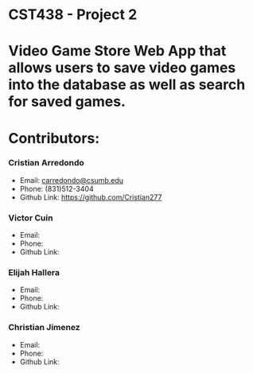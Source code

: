 # CST438 - Project 2

# Video Game Store Web App that allows users to save video games into the database as well as search for saved games. 

# Contributors:

### Cristian Arredondo
- Email: carredondo@csumb.edu
- Phone: (831)512-3404
- Github Link: https://github.com/Cristian277

### Victor Cuin
- Email: 
- Phone: 
- Github Link: 

### Elijah Hallera
- Email: 
- Phone: 
- Github Link: 

### Christian Jimenez
- Email: 
- Phone: 
- Github Link: 

